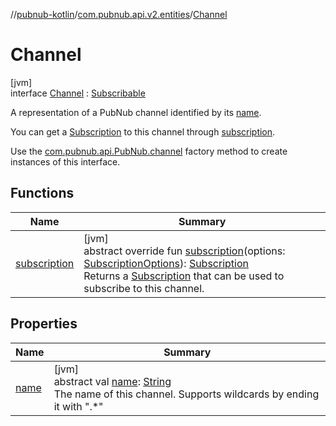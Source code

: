 //[pubnub-kotlin](../../../index.md)/[com.pubnub.api.v2.entities](../index.md)/[Channel](index.md)

# Channel

[jvm]\
interface [Channel](index.md) : [Subscribable](../-subscribable/index.md)

A representation of a PubNub channel identified by its [name](name.md).

You can get a [Subscription](../../com.pubnub.api.v2.subscriptions/-subscription/index.md) to this channel through [subscription](subscription.md).

Use the [com.pubnub.api.PubNub.channel](../../com.pubnub.api/-pub-nub/channel.md) factory method to create instances of this interface.

## Functions

| Name | Summary |
|---|---|
| [subscription](subscription.md) | [jvm]<br>abstract override fun [subscription](subscription.md)(options: [SubscriptionOptions](../../com.pubnub.api.v2.subscriptions/-subscription-options/index.md)): [Subscription](../../com.pubnub.api.v2.subscriptions/-subscription/index.md)<br>Returns a [Subscription](../../com.pubnub.api.v2.subscriptions/-subscription/index.md) that can be used to subscribe to this channel. |

## Properties

| Name | Summary |
|---|---|
| [name](name.md) | [jvm]<br>abstract val [name](name.md): [String](https://kotlinlang.org/api/latest/jvm/stdlib/kotlin/-string/index.html)<br>The name of this channel. Supports wildcards by ending it with &quot;.*&quot; |
